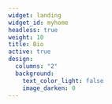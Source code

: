 ```yaml
---
widget: landing
widget_id: myhome
headless: true
weight: 10
title: Bio
active: true
design:
  columns: "2"
  background:
    text_color_light: false
    image_darken: 0
---
```

